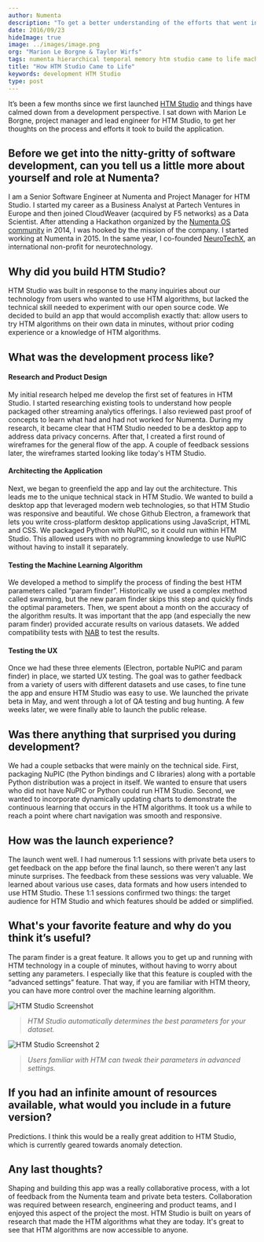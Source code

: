 ```yaml
---
author: Numenta
description: "To get a better understanding of the efforts that went into the development of HTM Studio, Taylor Wirfs from our marketing team sat down with HTM Studio lead engineer and project manager, Marion Le Borgne, to talk about the process  – from the initial research stage to testing the UX – of developing the application."
date: 2016/09/23
hideImage: true
image: ../images/image.png
org: "Marion Le Borgne & Taylor Wirfs"
tags: numenta hierarchical temporal memory htm studio came to life machine intelligence anomaly detection
title: "How HTM Studio Came to Life"
keywords: development HTM Studio
type: post
---
```


It’s been a few months since we first launched [HTM Studio](/machine-intelligence-technology/htm-studio/) and
things have calmed down from a development perspective. I sat down with Marion
Le Borgne, project manager and lead engineer for HTM Studio, to get her thoughts
on the process and efforts it took to build the application.   


## Before we get into the nitty-gritty of software development, can you tell us a little more about yourself and role at Numenta?

I am a Senior Software Engineer at Numenta and Project Manager for HTM Studio. I
started my career as a Business Analyst at Partech Ventures in Europe and then
joined CloudWeaver (acquired by F5 networks) as a Data Scientist. After
attending a Hackathon organized by the
[Numenta OS community](http://numenta.org) in 2014, I was hooked by the mission
of the company. I started working at Numenta in 2015. In the same year, I
co-founded [NeuroTechX](http://neurotechx.com/), an international non-profit for
neurotechnology.


## Why did you build HTM Studio?

HTM Studio was built in response to the many inquiries about our technology from
users who wanted to use HTM algorithms, but lacked the technical skill needed to
experiment with our open source code. We decided to build an app that would
accomplish exactly that: allow users to try HTM algorithms on their own data in
minutes, without prior coding experience or a knowledge of HTM algorithms.


## What was the development process like?

#### Research and Product Design

My initial research helped me develop the first set of features in HTM Studio. I
started researching existing tools to understand how people packaged other
streaming analytics offerings. I also reviewed past proof of concepts to learn
what had and had not worked for Numenta. During my research, it became clear
that HTM Studio needed to be a desktop app to address data privacy concerns.
After that, I created a first round of wireframes for the general flow of the
app. A couple of feedback sessions later, the wireframes started looking like
today's HTM Studio.

#### Architecting the Application

Next, we began to greenfield the app and lay out the architecture. This leads me
to the unique technical stack in HTM Studio. We wanted to build a desktop app
that leveraged modern web technologies, so that HTM Studio was responsive and
beautiful. We chose Github Electron, a framework that lets you write
cross-platform desktop applications using JavaScript, HTML and CSS. We packaged
Python with NuPIC, so it could run within HTM Studio. This allowed users with no
programming knowledge to use NuPIC without having to install it separately.

#### Testing the Machine Learning Algorithm

We developed a method to simplify the process of finding the best HTM parameters
called “param finder”. Historically we used a complex method called swarming,
but the new param finder skips this step and quickly finds the optimal
parameters. Then, we spent about a month on the accuracy of the algorithm
results. It was important that the app (and especially the new param finder)
provided accurate results on various datasets. We added compatibility tests with
[NAB](/machine-intelligence-technology/numenta-anomaly-benchmark/) to test the results.

#### Testing the UX

Once we had these three elements (Electron, portable NuPIC and param finder) in
place, we started UX testing. The goal was to gather feedback from a variety of
users with different datasets and use cases, to fine tune the app and ensure HTM
Studio was easy to use. We launched the private beta in May, and went through a
lot of QA testing and bug hunting. A few weeks later, we were finally able to
launch the public release.


## Was there anything that surprised you during development?

We had a couple setbacks that were mainly on the technical side. First,
packaging NuPIC (the Python bindings and C libraries) along with a portable
Python distribution was a project in itself. We wanted to ensure that users who
did not have NuPIC or Python could run HTM Studio. Second, we wanted to
incorporate dynamically updating charts to demonstrate the continuous learning
that occurs in the HTM algorithms. It took us a while to reach a point where
chart navigation was smooth and responsive.


## How was the launch experience?

The launch went well. I had numerous 1:1 sessions with private beta users to get
feedback on the app before the final launch, so there weren't any last minute
surprises. The feedback from these sessions was very valuable. We learned about
various use cases, data formats and how users intended to use HTM Studio. These
1:1 sessions confirmed two things: the target audience for HTM Studio and which
features should be added or simplified.


## What's your favorite feature and why do you think it’s useful?

The param finder is a great feature. It allows you to get up and running with
HTM technology in a couple of minutes, without having to worry about setting any
parameters. I especially like that this feature is coupled with the “advanced
settings” feature. That way, if you are familiar with HTM theory, you can have
more control over the machine learning algorithm.


![HTM Studio Screenshot](../images/image.png)

> *HTM Studio automatically determines the best parameters for your dataset.*


![HTM Studio Screenshot 2](../images/image2.png)

> *Users familiar with HTM can tweak their parameters in advanced settings.*


## If you had an infinite amount of resources available, what would you include in a future version?

Predictions. I think this would be a really great addition to HTM Studio, which
is currently geared towards anomaly detection.


## Any last thoughts?

Shaping and building this app was a really collaborative process, with a lot of
feedback from the Numenta team and private beta testers. Collaboration was
required between research, engineering and product teams, and I enjoyed this
aspect of the project the most. HTM Studio is built on years of research that
made the HTM algorithms what they are today. It's great to see that HTM
algorithms are now accessible to anyone.  
